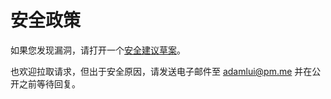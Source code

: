 # 安全政策

如果您发现漏洞，请打开一个[安全建议草案](https://github.com/adamlui/chatgpt-auto-refresh/security/advisories/new)。

也欢迎拉取请求，但出于安全原因，请发送电子邮件至 adamlui@pm.me 并在公开之前等待回复。

